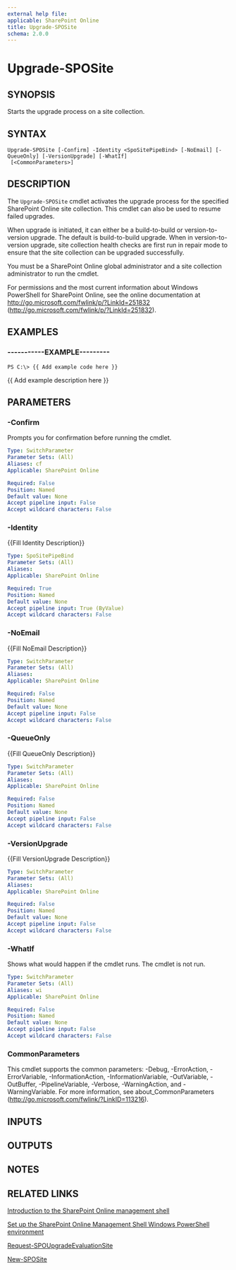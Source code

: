 ```yaml
---
external help file: 
applicable: SharePoint Online
title: Upgrade-SPOSite
schema: 2.0.0
---
```


# Upgrade-SPOSite

## SYNOPSIS
Starts the upgrade process on a site collection.

## SYNTAX

```
Upgrade-SPOSite [-Confirm] -Identity <SpoSitePipeBind> [-NoEmail] [-QueueOnly] [-VersionUpgrade] [-WhatIf]
 [<CommonParameters>]
```

## DESCRIPTION
The `Upgrade-SPOSite` cmdlet activates the upgrade process for the specified SharePoint Online site collection.
This cmdlet can also be used to resume failed upgrades.

When upgrade is initiated, it can either be a build-to-build or version-to-version upgrade.
The default is build-to-build upgrade.
When in version-to-version upgrade, site collection health checks are first run in repair mode to ensure that the site collection can be upgraded successfully.

You must be a SharePoint Online global administrator and a site collection administrator to run the cmdlet.

For permissions and the most current information about Windows PowerShell for SharePoint Online, see the online documentation at http://go.microsoft.com/fwlink/p/?LinkId=251832 (http://go.microsoft.com/fwlink/p/?LinkId=251832).

## EXAMPLES

### -----------EXAMPLE---------
```
PS C:\> {{ Add example code here }}
```

{{ Add example description here }}


## PARAMETERS

### -Confirm
Prompts you for confirmation before running the cmdlet.

```yaml
Type: SwitchParameter
Parameter Sets: (All)
Aliases: cf
Applicable: SharePoint Online

Required: False
Position: Named
Default value: None
Accept pipeline input: False
Accept wildcard characters: False
```

### -Identity
{{Fill Identity Description}}

```yaml
Type: SpoSitePipeBind
Parameter Sets: (All)
Aliases: 
Applicable: SharePoint Online

Required: True
Position: Named
Default value: None
Accept pipeline input: True (ByValue)
Accept wildcard characters: False
```

### -NoEmail
{{Fill NoEmail Description}}

```yaml
Type: SwitchParameter
Parameter Sets: (All)
Aliases: 
Applicable: SharePoint Online

Required: False
Position: Named
Default value: None
Accept pipeline input: False
Accept wildcard characters: False
```

### -QueueOnly
{{Fill QueueOnly Description}}

```yaml
Type: SwitchParameter
Parameter Sets: (All)
Aliases: 
Applicable: SharePoint Online

Required: False
Position: Named
Default value: None
Accept pipeline input: False
Accept wildcard characters: False
```

### -VersionUpgrade
{{Fill VersionUpgrade Description}}

```yaml
Type: SwitchParameter
Parameter Sets: (All)
Aliases: 
Applicable: SharePoint Online

Required: False
Position: Named
Default value: None
Accept pipeline input: False
Accept wildcard characters: False
```

### -WhatIf
Shows what would happen if the cmdlet runs.
The cmdlet is not run.

```yaml
Type: SwitchParameter
Parameter Sets: (All)
Aliases: wi
Applicable: SharePoint Online

Required: False
Position: Named
Default value: None
Accept pipeline input: False
Accept wildcard characters: False
```

### CommonParameters
This cmdlet supports the common parameters: -Debug, -ErrorAction, -ErrorVariable, -InformationAction, -InformationVariable, -OutVariable, -OutBuffer, -PipelineVariable, -Verbose, -WarningAction, and -WarningVariable. For more information, see about_CommonParameters (http://go.microsoft.com/fwlink/?LinkID=113216).

## INPUTS

## OUTPUTS

## NOTES

## RELATED LINKS

[Introduction to the SharePoint Online management shell]()

[Set up the SharePoint Online Management Shell Windows PowerShell environment]()

[Request-SPOUpgradeEvaluationSite](Request-SPOUpgradeEvaluationSite.md)

[New-SPOSite](New-SPOSite.md)

